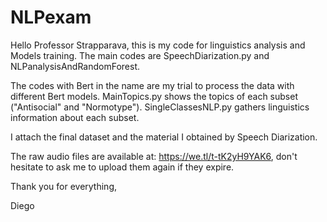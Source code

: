 # NLPexam
Hello Professor Strapparava, this is my code for linguistics analysis and Models training.
The main codes are SpeechDiarization.py and NLPanalysisAndRandomForest.

The codes with Bert in the name are my trial to process the data with different Bert models.
MainTopics.py shows the topics of each subset ("Antisocial" and "Normotype").
SingleClassesNLP.py gathers linguistics information about each subset.

I attach the final dataset and the material I obtained by Speech Diarization.

The raw audio files are available at: https://we.tl/t-tK2yH9YAK6, don't hesitate to ask me to upload them again if they expire.

Thank you for everything,

Diego

